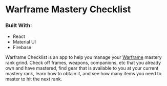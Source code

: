 # Warframe Mastery Checklist

### Built With:
- React
- Material UI
- Firebase

Warframe Checklist is an app to help you manage your [Warframe](http://warframe.com) mastery rank grind. Check off frames, weapons, companions, etc that you already own and have mastered, find gear that is available to you at your current mastery rank, learn how to obtain it, and see how many items you need to master to hit the next rank.
